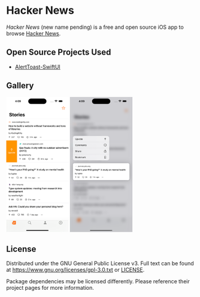 # Hacker News

*Hacker News* (new name pending) is a free and open source iOS app to browse [Hacker News](https://news.ycombinator.com).

## Open Source Projects Used

- [AlertToast-SwiftUI](https://github.com/elai950/AlertToast/)

## Gallery

<p float="left">
  <img src="https://github.com/seaneoo/HackerNews/blob/main/docs/Simulator%20Screenshot%20-%20iPhone%2014%20Pro%20Max%20-%202023-07-04%20at%2016.09.31.png?raw=true" width="33%" />
  <img src="https://github.com/seaneoo/HackerNews/blob/main/docs/Simulator%20Screenshot%20-%20iPhone%2014%20Pro%20Max%20-%202023-07-04%20at%2016.09.37.png?raw=true" width="33%" />
</p>

## License

Distributed under the GNU General Public License v3. Full text can be found at https://www.gnu.org/licenses/gpl-3.0.txt or [LICENSE](LICENSE).

Package dependencies may be licensed differently. Please reference their project pages for more information.
